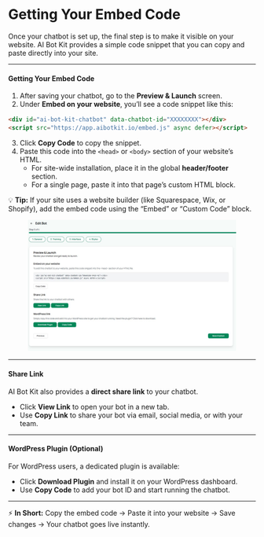 # Getting Your Embed Code

Once your chatbot is set up, the final step is to make it visible on your website. AI Bot Kit provides a simple code snippet that you can copy and paste directly into your site.

***

#### Getting Your Embed Code

1. After saving your chatbot, go to the **Preview & Launch** screen.
2. Under **Embed on your website**, you’ll see a code snippet like this:

```html
<div id="ai-bot-kit-chatbot" data-chatbot-id="XXXXXXXX"></div>
<script src="https://app.aibotkit.io/embed.js" async defer></script>
```

3. Click **Copy Code** to copy the snippet.
4. Paste this code into the `<head>` or `<body>` section of your website’s HTML.
   * For site-wide installation, place it in the global **header/footer** section.
   * For a single page, paste it into that page’s custom HTML block.

💡 **Tip:** If your site uses a website builder (like Squarespace, Wix, or Shopify), add the embed code using the “Embed” or “Custom Code” block.

<figure><img src="../.gitbook/assets/9.JPG" alt=""><figcaption></figcaption></figure>

***

#### Share Link

AI Bot Kit also provides a **direct share link** to your chatbot.

* Click **View Link** to open your bot in a new tab.
* Use **Copy Link** to share your bot via email, social media, or with your team.

***

#### WordPress Plugin (Optional)

For WordPress users, a dedicated plugin is available:

* Click **Download Plugin** and install it on your WordPress dashboard.
* Use **Copy Code** to add your bot ID and start running the chatbot.

***

⚡ **In Short:** Copy the embed code → Paste it into your website → Save changes → Your chatbot goes live instantly.


